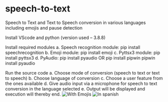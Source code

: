 # speech-to-text
Speech to Text and Text to Speech conversion in various languages including emojis and pause detection

Install VScode and python (version used – 3.8.8)

Install required modules
a.	Speech recognition module: pip install speechrecognition
b.	Emoji module: pip install emoji
c.	Pyttsx3 module: pip install pyttsx3
d.	PyAudio: pip install pyaudio
OR 
pip install pipwin
pipwin install pyaudio

Run the source code
a.	Choose mode of conversion (speech to text or text to speech)
b.	Choose language of conversion
c.	Choose a user feature from the ones available
d.	Give audio input via a microphone for speech to text conversion in the language selected
e.	Output will be displayed and execution will thereby end.
![With Emojis](https://user-images.githubusercontent.com/71815731/120967072-b28b0d80-c784-11eb-85fd-4bf693245127.jpg)
![In spanish](https://user-images.githubusercontent.com/71815731/120967115-be76cf80-c784-11eb-8787-3f450f28cbd0.jpg)
